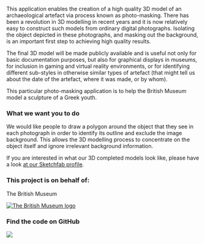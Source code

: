 This application enables the creation of a high quality 3D model of an archaeological artefact via process known as 
photo-masking. There has been a revolution in 3D modelling in recent years and it is now relatively easy to construct 
such models from ordinary digital photographs. Isolating the object depicted in these photographs, and masking out the 
background, is an important first step to achieving high quality results. 

The final 3D model will be made publicly available and is useful not only for basic documentation purposes, but also for 
graphical displays in museums, for inclusion in gaming and virtual reality environments, or for identifying different 
sub-styles in otherwise similar types of artefact (that might tell us about the date of the artefact, where it was made, 
or by whom).

This particular photo-masking application is to help the British Museum model a sculpture of a Greek youth.

### What we want you to do

We would like people to draw a polygon around the object that they see in each photograph in order to identify its 
outline and exclude the image background. This allows the 3D modelling process to concentrate on the object itself and 
ignore irrelevant background information.

If you are interested in what our 3D completed models look like, please have a look [at our Sketchfab profile](https://sketchfab.com/micropasts).

### This project is on behalf of:

 The British Museum

[![The British Museum logo](https://finds.org.uk/assets/logos/bm_logo.png)](http://britishmuseum.org)


### Find the code on GitHub

[![](http://micropasts-other.s3.amazonaws.com/other/github_logo.png)](https://github.com/MicroPasts/greekYouthMasking)
